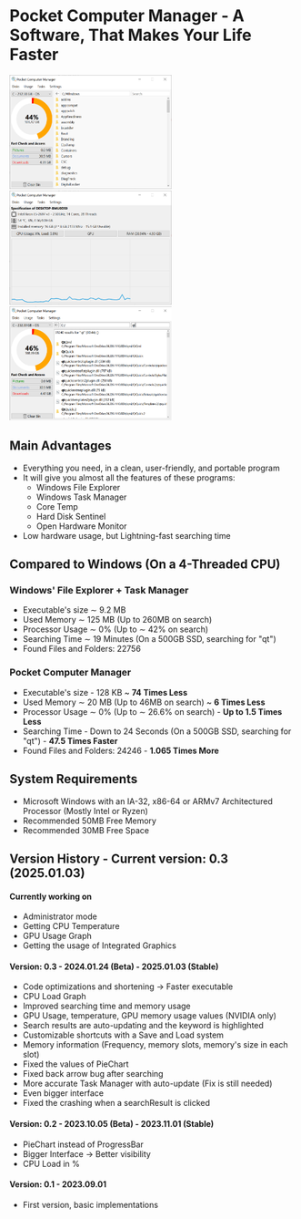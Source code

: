 # Pocket Computer Manager - A Software, That Makes Your Life Faster
<img src="https://raw.githubusercontent.com/Vlogo11/pocketcomputermanager_exe/refs/heads/main/Example_images/1.png" width="285" height="200"/></img>
<img src="https://raw.githubusercontent.com/Vlogo11/pocketcomputermanager_exe/refs/heads/main/Example_images/2.png" width="285" height="200"/></img>
<img src="https://raw.githubusercontent.com/Vlogo11/pocketcomputermanager_exe/refs/heads/main/Example_images/3.png" width="285" height="200"/></img>
## Main Advantages
- Everything you need, in a clean, user-friendly, and portable program
- It will give you almost all the features of these programs:
  - Windows File Explorer
  - Windows Task Manager
  - Core Temp
  - Hard Disk Sentinel
  - Open Hardware Monitor
- Low hardware usage, but Lightning-fast searching time
## Compared to Windows (On a 4-Threaded CPU)
### Windows' File Explorer + Task Manager
- Executable's size ∼ 9.2 MB
- Used Memory  ∼ 125 MB (Up to 260MB on search)
- Processor Usage ∼ 0% (Up to ∼ 42% on search)
- Searching Time ∼ 19 Minutes (On a 500GB SSD, searching for "qt")
- Found Files and Folders: 22756
### Pocket Computer Manager
- Executable's size - 128 KB ~ **74 Times Less**
- Used Memory  ∼ 20 MB (Up to 46MB on search) ~ **6 Times Less**
- Processor Usage ∼ 0% (Up to ∼ 26.6% on search) - **Up to 1.5 Times Less**
- Searching Time - Down to 24 Seconds (On a 500GB SSD, searching for "qt") - **47.5 Times Faster**
- Found Files and Folders: 24246 - **1.065 Times More**
## System Requirements
- Microsoft Windows with an IA-32, x86-64 or ARMv7 Architectured Processor (Mostly Intel or Ryzen)
- Recommended 50MB Free Memory
- Recommended 30MB Free Space
## Version History - Current version: 0.3 (2025.01.03)
#### **Currently working on**
- Administrator mode
- Getting CPU Temperature
- GPU Usage Graph
- Getting the usage of Integrated Graphics
#### Version: 0.3 - 2024.01.24 (Beta) - 2025.01.03 (Stable)
- Code optimizations and shortening → Faster executable
- CPU Load Graph
- Improved searching time and memory usage
- GPU Usage, temperature, GPU memory usage values (NVIDIA only)
- Search results are auto-updating and the keyword is highlighted
- Customizable shortcuts with a Save and Load system
- Memory information (Frequency, memory slots, memory's size in each slot)
- Fixed the values of PieChart
- Fixed back arrow bug after searching
- More accurate Task Manager with auto-update (Fix is still needed)
- Even bigger interface
- Fixed the crashing when a searchResult is clicked
#### Version: 0.2 - 2023.10.05 (Beta) - 2023.11.01 (Stable)
- PieChart instead of ProgressBar
- Bigger Interface → Better visibility
- CPU Load in %
#### Version: 0.1 - 2023.09.01
- First version, basic implementations
